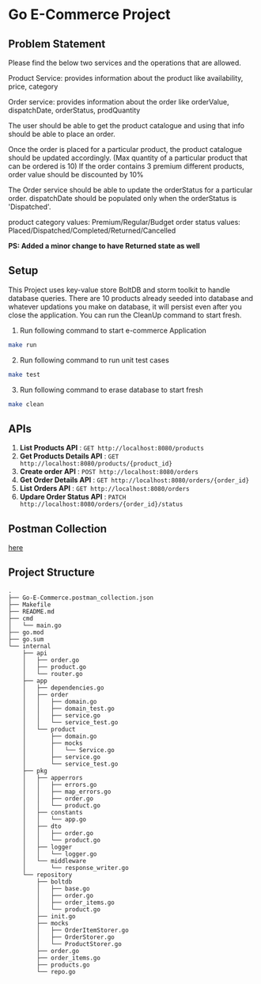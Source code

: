 # Go E-Commerce Project

## Problem Statement

<p>
Please find the below two services and the operations that are allowed.

Product Service: provides information about the product like availability, price, category

Order service: provides information about the order like orderValue, dispatchDate, orderStatus, prodQuantity

The user should be able to get the product catalogue and using that info should be able to place an order.

Once the order is placed for a particular product, the product catalogue should be updated accordingly.
(Max quantity of a particular product that can be ordered is 10)
If the order contains 3 premium different products, order value should be discounted by 10%

The Order service should be able to update the orderStatus for a particular order.
dispatchDate should be populated only when the orderStatus is 'Dispatched'.


product category values: Premium/Regular/Budget
order status values: Placed/Dispatched/Completed/Returned/Cancelled


<b>PS: Added a minor change to have Returned state as well</b>
</p>


## Setup

This Project uses key-value store BoltDB and storm toolkit to handle database queries.
There are 10 products already seeded into database and whatever updations you make on database, it will persist even after you close the application. You can run the CleanUp command to start fresh.


1. Run following command to start e-commerce Application
```bash
make run
```

2. Run following command to run unit test cases
```bash
make test
```

3. Run following command to erase database to start fresh
```bash
make clean 
```


## APIs


1. <b>List Products API</b> : `GET http://localhost:8080/products`
2. <b>Get Products Details API</b> : `GET http://localhost:8080/products/{product_id}`
3. <b>Create order API</b> : `POST http://localhost:8080/orders`
4. <b>Get Order Details API</b> : `GET http://localhost:8080/orders/{order_id}`
5. <b>List Orders API</b> : `GET http://localhost:8080/orders`
6. <b>Updare Order Status API</b> : `PATCH http://localhost:8080/orders/{order_id}/status`

## Postman Collection


[here](Go-E-Commerce.postman_collection.json)


## Project Structure

```
.
├── Go-E-Commerce.postman_collection.json
├── Makefile
├── README.md
├── cmd
│   └── main.go
├── go.mod
├── go.sum
└── internal
    ├── api
    │   ├── order.go
    │   ├── product.go
    │   └── router.go
    ├── app
    │   ├── dependencies.go
    │   ├── order
    │   │   ├── domain.go
    │   │   ├── domain_test.go
    │   │   ├── service.go
    │   │   └── service_test.go
    │   └── product
    │       ├── domain.go
    │       ├── mocks
    │       │   └── Service.go
    │       ├── service.go
    │       └── service_test.go
    ├── pkg
    │   ├── apperrors
    │   │   ├── errors.go
    │   │   ├── map_errors.go
    │   │   ├── order.go
    │   │   └── product.go
    │   ├── constants
    │   │   └── app.go
    │   ├── dto
    │   │   ├── order.go
    │   │   └── product.go
    │   ├── logger
    │   │   └── logger.go
    │   └── middleware
    │       └── response_writer.go
    └── repository
        ├── boltdb
        │   ├── base.go
        │   ├── order.go
        │   ├── order_items.go
        │   └── product.go
        ├── init.go
        ├── mocks
        │   ├── OrderItemStorer.go
        │   ├── OrderStorer.go
        │   └── ProductStorer.go
        ├── order.go
        ├── order_items.go
        ├── products.go
        └── repo.go
```